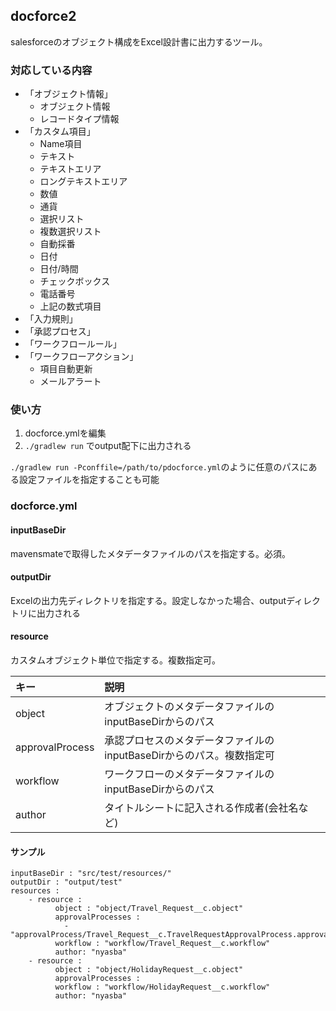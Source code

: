
## docforce2

salesforceのオブジェクト構成をExcel設計書に出力するツール。

### 対応している内容

* 「オブジェクト情報」
    * オブジェクト情報
    * レコードタイプ情報
* 「カスタム項目」
    * Name項目
    * テキスト
    * テキストエリア
    * ロングテキストエリア
    * 数値
    * 通貨
    * 選択リスト
    * 複数選択リスト
    * 自動採番
    * 日付
    * 日付/時間
    * チェックボックス
    * 電話番号
    * 上記の数式項目
* 「入力規則」
* 「承認プロセス」
* 「ワークフロールール」
* 「ワークフローアクション」
    * 項目自動更新
    * メールアラート

### 使い方

1. docforce.ymlを編集
2. ```./gradlew run``` でoutput配下に出力される

```./gradlew run -Pconffile=/path/to/pdocforce.yml```のように任意のパスにある設定ファイルを指定することも可能


### docforce.yml

#### inputBaseDir

mavensmateで取得したメタデータファイルのパスを指定する。必須。

#### outputDir

Excelの出力先ディレクトリを指定する。設定しなかった場合、outputディレクトリに出力される

#### resource

カスタムオブジェクト単位で指定する。複数指定可。

| キー            | 説明       |
|:----------------|:-----------|
| object          | オブジェクトのメタデータファイルのinputBaseDirからのパス |
| approvalProcess | 承認プロセスのメタデータファイルのinputBaseDirからのパス。複数指定可 |
| workflow        | ワークフローのメタデータファイルのinputBaseDirからのパス |
| author       　 | タイトルシートに記入される作成者(会社名など) |


#### サンプル

```
inputBaseDir : "src/test/resources/"
outputDir : "output/test"
resources :
    - resource :
          object : "object/Travel_Request__c.object"
          approvalProcesses :
            - "approvalProcess/Travel_Request__c.TravelRequestApprovalProcess.approvalProcess"
          workflow : "workflow/Travel_Request__c.workflow"
          author: "nyasba"
    - resource :
          object : "object/HolidayRequest__c.object"
          approvalProcesses :
          workflow : "workflow/HolidayRequest__c.workflow"
          author: "nyasba"
```